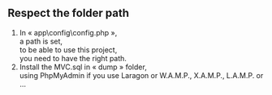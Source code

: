 ## Respect the folder path
1. In « app\config\config.php »,<br>
a path is set,<br>
to be able to use this project,<br>
you need to have the right path.
2. Install the MVC.sql in « dump » folder,<br>using PhpMyAdmin if you use Laragon or W.A.M.P., X.A.M.P., L.A.M.P. or …